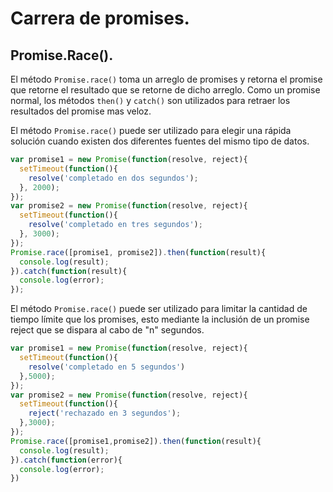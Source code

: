 # Carrera de promises.

## Promise.Race().

El método `Promise.race()` toma un arreglo de promises y retorna el promise que retorne el resultado que se retorne de dicho arreglo. Como un promise normal, los métodos `then()` y `catch()` son utilizados para retraer los resultados del promise mas veloz.

El método `Promise.race()` puede ser utilizado para elegir una rápida solución cuando existen dos diferentes fuentes del mismo tipo de datos.

```js
var promise1 = new Promise(function(resolve, reject){
  setTimeout(function(){
    resolve('completado en dos segundos');
  }, 2000);
});
var promise2 = new Promise(function(resolve, reject){
  setTimeout(function(){
    resolve('completado en tres segundos');
  }, 3000);
});
Promise.race([promise1, promise2]).then(function(result){
  console.log(result);
}).catch(function(result){
  console.log(error);
});
```

El método `Promise.race()` puede ser utilizado para limitar la cantidad de tiempo límite que los promises, esto mediante la inclusión de un promise reject que se dispara al cabo de "n" segundos.

```js
var promise1 = new Promise(function(resolve, reject){
  setTimeout(function(){
    resolve('completado en 5 segundos')
  },5000);
});
var promise2 = new Promise(function(resolve, reject){
  setTimeout(function(){
    reject('rechazado en 3 segundos');
  },3000);
});
Promise.race([promise1,promise2]).then(function(result){
  console.log(result);
}).catch(function(error){
  console.log(error);
})
```
